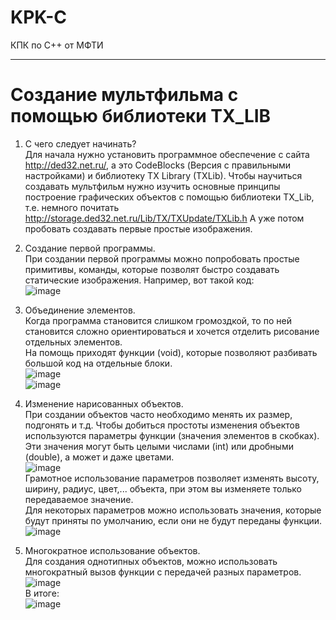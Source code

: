 # KPK-C
КПК по C++ от МФТИ

------------------------------
# Создание мультфильма с помощью библиотеки TX_LIB

1. С чего следует начинать?  
Для начала нужно установить программное обеспечение с сайта http://ded32.net.ru/, а это CodeBlocks (Версия с правильными настройками) и библиотеку TX Library (TXLib).
Чтобы научиться создавать мультфильм нужно изучить основные принципы построение графических объектов с помощью библиотеки TX_Lib, т.е. немного почитать  http://storage.ded32.net.ru/Lib/TX/TXUpdate/TXLib.h
А уже потом пробовать создавать первые простые изображения.

2. Создание первой программы.  
При создании первой программы можно попробовать простые примитивы, команды, которые позволят быстро создавать статические изображения.
Например, вот такой код:  
![image](https://user-images.githubusercontent.com/20418283/114437397-efe97980-9bdf-11eb-87b1-f65bc45d238f.png)

3. Объединение элементов.  
Когда программа становится слишком громоздкой, то по ней становится сложно ориентироваться и хочется отделить рисование отдельных элементов.  
На помощь приходят функции (void), которые позволяют разбивать большой код на отдельные блоки.  
![image](https://user-images.githubusercontent.com/20418283/114438426-32f81c80-9be1-11eb-828a-11b3091d82ea.png)  
![image](https://user-images.githubusercontent.com/20418283/114438637-75b9f480-9be1-11eb-8093-38907114f313.png)


4. Изменение нарисованных объектов.  
При создании объектов часто необходимо менять их размер, подгонять и т.д.  Чтобы добиться простоты изменения объектов используются параметры функции (значения элементов в скобках). Эти значения могут быть целыми числами (int) или дробными (double), а может и даже цветами.  
![image](https://user-images.githubusercontent.com/20418283/114439277-3dff7c80-9be2-11eb-930e-3e87a4aa2c7c.png)  
Грамотное использование параметров позволяет изменять высоту, ширину, радиус, цвет,... объекта, при этом вы изменяете только передаваемое значение.  
Для некоторых параметров можно использовать значения, которые будут приняты по умолчанию, если они не будут переданы функции.  
![image](https://user-images.githubusercontent.com/20418283/114440728-ea8e2e00-9be3-11eb-9944-97561e647558.png)

5. Многократное использование объектов.  
Для создания однотипных объектов, можно использовать многократный вызов функции с передачей разных параметров.  
![image](https://user-images.githubusercontent.com/20418283/114440856-14dfeb80-9be4-11eb-939b-f8838fa8e11e.png)  
В итоге:  
![image](https://user-images.githubusercontent.com/20418283/114440981-41940300-9be4-11eb-8013-bda6c32e46dd.png)






